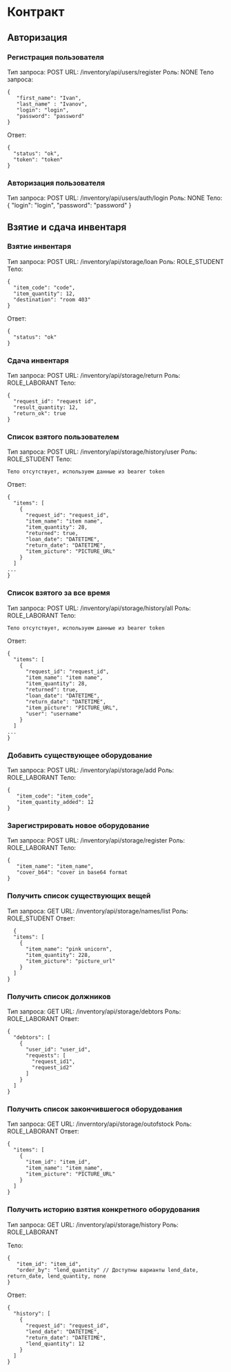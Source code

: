 # Контракт 

## Авторизация

### Регистрация пользователя

Тип запроса: POST 
URL: /inventory/api/users/register
Роль: NONE
Тело запроса: 

```
{
   "first_name": "Ivan",
   "last_name" : "Ivanov",
   "login": "login",
   "password": "password"   
}
```

Ответ: 
```
{
  "status": "ok",
  "token": "token" 
}
```

### Авторизация пользователя 
Тип запроса: POST 
URL: /inventory/api/users/auth/login
Роль: NONE 
Тело: 
{
  "login": "login",
  "password": "password" 
}

## Взятие и сдача инвентаря 

### Взятие инвентаря 

Тип запроса: POST 
URL: /inventory/api/storage/loan
Роль: ROLE_STUDENT
Тело: 

```
{
  "item_code": "code",
  "item_quantity": 12,
  "destination": "room 403"  
}
```

Ответ: 

```
{
  "status": "ok" 
}
```

### Сдача инвентаря 

Тип запроса: POST 
URL: /inventory/api/storage/return
Роль: ROLE_LABORANT
Тело: 

```
{
  "request_id": "request id",
  "result_quantity: 12,
  "return_ok": true
}
```

### Список взятого пользователем

Тип запроса: POST 
URL: /inventory/api/storage/history/user 
Роль: ROLE_STUDENT 
Тело: 

```
Тело отсутствует, используем данные из bearer token
```

Ответ: 

```
{
  "items": [
    {
      "request_id": "request_id",
      "item_name": "item name",
      "item_quantity": 28,
      "returned": true,
      "loan_date": "DATETIME",
      "return_date": "DATETIME",
      "item_picture": "PICTURE_URL"
    }
  ]
...
}
```


### Список взятого за все время

Тип запроса: POST 
URL: /inventory/api/storage/history/all 
Роль: ROLE_LABORANT
Тело: 

```
Тело отсутствует, используем данные из bearer token
```

Ответ: 

```
{
  "items": [
    {
      "request_id": "request_id",
      "item_name": "item name",
      "item_quantity": 28,
      "returned": true,
      "loan_date": "DATETIME",
      "return_date": "DATETIME",
      "item_picture": "PICTURE_URL",
      "user": "username" 
    }
  ]
...
}
```


### Добавить существующее оборудование 

Тип запроса: POST 
URL: /inventory/api/storage/add
Роль: ROLE_LABORANT 
Тело:  

```
{
   "item_code": "item_code",
   "item_quantity_added": 12
}
```


### Зарегистрировать новое оборудование 

Тип запроса: POST 
URL: /inventory/api/storage/register 
Роль: ROLE_LABORANT 
Тело: 

```
{
   "item_name": "item_name",
   "cover_b64": "cover in base64 format
}
```


### Получить список существующих вещей 

Тип запроса: GET 
URL: /inventory/api/storage/names/list 
Роль: ROLE_STUDENT 
Ответ: 

```
  {
  "items": [
    {
      "item_name": "pink unicorn",
      "item_quantity": 228,
      "item_picture": "picture_url"
    }
  ]
}

```

### Получить список должников 

Тип запроса: GET 
URL: /inventory/api/storage/debtors 
Роль: ROLE_LABORANT
Ответ: 

```
{
  "debtors": [
    {
      "user_id": "user_id",
      "requests": [
        "request_id1",
        "request_id2"
      ]
    }
  ]
}
```

### Получить список закончившегося оборудования 

Тип запроса: GET 
URL: /inverntory/api/storage/outofstock
Роль: ROLE_LABORANT 
Ответ: 

```
{
  "items": [
    {
      "item_id": "item_id",
      "item_name": "item_name",
      "item_picture": "PICTURE_URL"
    }
  ]
}
```

### Получить историю взятия конкретного оборудования 
Тип запроса: GET 
URL: /inventory/api/storage/history 
Роль: ROLE_LABORANT 

Тело: 

```
{
   "item_id": "item_id",
   "order_by": "lend_quantity" // Доступны варианты lend_date, return_date, lend_quantity, none
}
```


Ответ: 

```
{
  "history": [
    {
      "request_id": "request_id",
      "lend_date": "DATETIME",
      "return_date": "DATETIME",
      "lend_quantity": 12
    }
  ]
}
```
